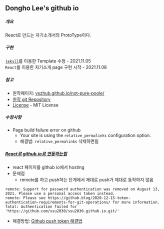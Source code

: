 ## Dongho Lee's github io

##### 개요
React로 만드는 자기소개서의 ProtoType이다.

##### 구현
[`jekyll`](https://nachwon.github.io/jekyllblog/)를 이용한 Template 수정 - 2021.11.05 <br>
`React`를 이용한 자기소개 page 구현 시작 - 2021.11.08

##### 참고
- 원작페이지: [vszhub.github.io/not-pure-poole/](vszhub.github.io/not-pure-poole/)
- [원작 git Repository](https://github.com/vszhub/not-pure-poole)
- [License](https://github.com/vszhub/not-pure-poole/blob/master/LICENSE.md) - MIT License

##### 수정사항
- Page build failure error on github
  - Your site is using the `relative_permalinks` configuration option.
  - 해결법: `relative_permalinks` 삭제하면됨

##### [React로 github.io로 연동하는법](https://www.hohyeonmoon.com/blog/react-js-github-pages-deploy/)
- react 페이지를 github io에서 hosting
- 문제점
  - remote를 하고 push하는 단계에서 제대로 push가 제대로 동작하지 않음
``` shell
remote: Support for password authentication was removed on August 13, 2021. Please use a personal access token instead.
remote: Please see https://github.blog/2020-12-15-token-authentication-requirements-for-git-operations/ for more information.
fatal: Authentication failed for 'https://github.com/ssu2030/ssu2030.github.io.git/'
```
- 해결방법: [Github push token 해결법](https://hyeo-noo.tistory.com/184)
